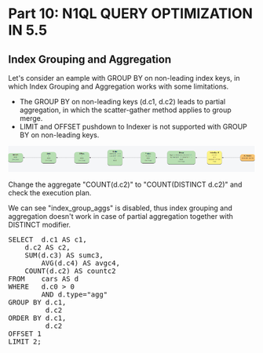 # Part 10: N1QL QUERY OPTIMIZATION IN 5.5
  
## Index Grouping and Aggregation

Let's consider an eample with GROUP BY on non-leading index keys, in which Index Grouping and Aggregation works with some limitations.

- The GROUP BY on non-leading keys (d.c1, d.c2) leads to partial aggregation, in which the scatter-gather method applies to group merge.
- LIMIT and OFFSET pushdown to Indexer is not supported with GROUP BY on non-leading keys.

![GroupBy_NonLeadKey](./nonleadkey_gap.png)


Change the aggregate "COUNT(d.c2)" to "COUNT(DISTINCT d.c2)" and check the execution plan.

We can see "index_group_aggs" is disabled, thus index grouping and aggregation doesn't work in case of partial aggregation together with DISTINCT modifier.


<pre id="example">
SELECT 	d.c1 AS c1, 
	d.c2 AS c2, 
	SUM(d.c3) AS sumc3,
       	AVG(d.c4) AS avgc4, 
	COUNT(d.c2) AS countc2
FROM 	cars AS d
WHERE 	d.c0 > 0
        AND d.type="agg"
GROUP BY d.c1,
         d.c2
ORDER BY d.c1,
         d.c2
OFFSET 1
LIMIT 2;
</pre>
